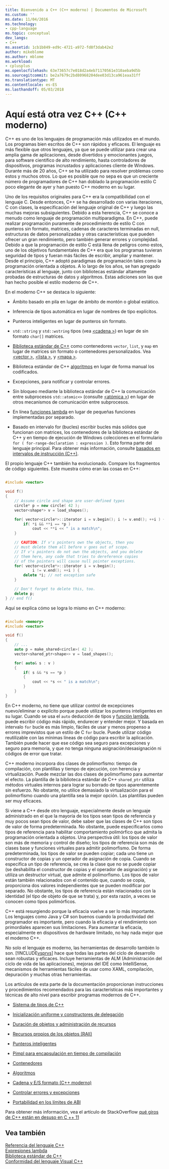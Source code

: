 ```yaml
---
title: Bienvenido a C++ (C++ moderno) | Documentos de Microsoft
ms.custom: ''
ms.date: 11/04/2016
ms.technology:
- cpp-language
ms.topic: conceptual
dev_langs:
- C++
ms.assetid: 1cb1b849-ed9c-4721-a972-fd8f3dab42e2
author: mikeblome
ms.author: mblome
ms.workload:
- cplusplus
ms.openlocfilehash: 63e73657c7e018d2a4eb71170561e310aeba9d5b
ms.sourcegitcommit: be2a7679c2bd80968204dee03d13ca961eaa31ff
ms.translationtype: MT
ms.contentlocale: es-ES
ms.lasthandoff: 05/03/2018
---
```

# <a name="welcome-back-to-c-modern-c"></a>Aquí está otra vez C++ (C++ moderno)
C++ es uno de los lenguajes de programación más utilizados en el mundo. Los programas bien escritos de C++ son rápidos y eficaces. El lenguaje es más flexible que otros lenguajes, ya que se puede utilizar para crear una amplia gama de aplicaciones, desde divertidos y emocionantes juegos, para software científico de alto rendimiento, hasta controladores de dispositivos, programas incrustados y aplicaciones cliente de Windows. Durante más de 20 años, C++ se ha utilizado para resolver problemas como estos y muchos otros. Lo que es posible que no sepa es que un creciente número de programadores de C++ han doblado la programación estilo C poco elegante de ayer y han puesto C++ moderno en su lugar.  
  
 Uno de los requisitos originales para C++ era la compatibilidad con el lenguaje C. Desde entonces, C++ se ha desarrollado con varias iteraciones, C con clases, la especificación del lenguaje original de C++ y luego las muchas mejoras subsiguientes. Debido a esta herencia, C++ se conoce a menudo como lenguaje de programación multiparadigma. En C++, puede realizar programación puramente de procedimiento de estilo C con punteros sin formato, matrices, cadenas de caracteres terminadas en null, estructuras de datos personalizadas y otras características que pueden ofrecer un gran rendimiento, pero también generar errores y complejidad.  Debido a que la programación de estilo C está llena de peligros como estos, uno de los objetivos fundamentales de C++ era que los programas tuvieran seguridad de tipos y fueran más fáciles de escribir, ampliar y mantener. Desde el principio, C++ adoptó paradigmas de programación tales como la programación orientada a objetos. A lo largo de los años, se han agregado características al lenguaje, junto con bibliotecas estándar altamente probadas de estructuras de datos y algoritmos. Estas adiciones son las que han hecho posible el estilo moderno de C++.  
  
 En el moderno C++ se destaca lo siguiente:  
  
-   Ámbito basado en pila en lugar de ámbito de montón o global estático.  
  
-   Inferencia de tipos automática en lugar de nombres de tipo explícitos.  
  
-   Punteros inteligentes en lugar de punteros sin formato.  
  
-   `std::string` y `std::wstring` tipos (vea [ \<cadena >](../standard-library/string.md)) en lugar de sin formato `char[]` matrices.  
  
-   [Biblioteca estándar de C++](../standard-library/cpp-standard-library-header-files.md) como contenedores `vector`, `list`, y `map` en lugar de matrices sin formato o contenedores personalizados. Vea [ \<vector >](../standard-library/vector.md), [ \<lista >](../standard-library/list.md), y [ \<mapa >](../standard-library/map.md).  
  
-   Biblioteca estándar de C++ [algoritmos](../standard-library/algorithm.md) en lugar de forma manual los codificados.  
  
-   Excepciones, para notificar y controlar errores.  
  
-   Sin bloqueo mediante la biblioteca estándar de C++ la comunicación entre subprocesos `std::atomic<>` (consulte [ \<atómica >](../standard-library/atomic.md)) en lugar de otros mecanismos de comunicación entre subprocesos.  
  
-   En línea [funciones lambda](../cpp/lambda-expressions-in-cpp.md) en lugar de pequeñas funciones implementadas por separado.  
  
-   Basado en intervalo for (bucles) escribir bucles más sólidos que funcionan con matrices, los contenedores de la biblioteca estándar de C++ y en tiempo de ejecución de Windows colecciones en el formulario `for ( for-range-declaration : expression )`. Esto forma parte del lenguaje principal. Para obtener más información, consulte [basados en intervalos de instrucción (C++)](../cpp/range-based-for-statement-cpp.md).  
  
 El propio lenguaje C++ también ha evolucionado. Compare los fragmentos de código siguientes. Este muestra cómo eran las cosas en C++:  
  
```cpp  

#include <vector>

void f()
{
    // Assume circle and shape are user-defined types  
    circle* p = new circle( 42 );   
    vector<shape*> v = load_shapes();  

    for( vector<circle*>::iterator i = v.begin(); i != v.end(); ++i ) {  
        if( *i && **i == *p )  
            cout << **i << " is a match\n";  
    }  

    // CAUTION: If v's pointers own the objects, then you
    // must delete them all before v goes out of scope.
    // If v's pointers do not own the objects, and you delete
    // them here, any code that tries to dereference copies
    // of the pointers will cause null pointer exceptions.
    for( vector<circle*>::iterator i = v.begin();  
            i != v.end(); ++i ) {  
        delete *i; // not exception safe  
    }  

    // Don't forget to delete this, too.  
    delete p;  
} // end f()
```

 Aquí se explica cómo se logra lo mismo en C++ moderno:  
  
```cpp

#include <memory>  
#include <vector>  

void f()
{
    // ...  
    auto p = make_shared<circle>( 42 );  
    vector<shared_ptr<shape>> v = load_shapes();  

    for( auto& s : v ) 
    {  
        if( s && *s == *p )
        {
            cout << *s << " is a match\n";
        }
    }
}

```

 En C++ moderno, no tiene que utilizar control de excepciones nuevo/eliminar o explícito porque puede utilizar los punteros inteligentes en su lugar. Cuando se usa el `auto` deducción de tipos y [función lambda](../cpp/lambda-expressions-in-cpp.md), puede escribir código más rápido, endurecer y entender mejor. Y basada en intervalo `for` bucle es más limpio, fáciles de usar y menos propenso a errores imprevistos que un estilo de C `for` bucle. Puede utilizar código reutilizable con las mínimas líneas de código para escribir la aplicación. También puede hacer que ese código sea seguro para excepciones y seguro para memoria, y que no tenga ninguna asignación/desasignación ni códigos de error que tratar.  
  
 C++ moderno incorpora dos clases de polimorfismo: tiempo de compilación, con plantillas y tiempo de ejecución, con herencia y virtualización. Puede mezclar las dos clases de polimorfismo para aumentar el efecto. La plantilla de la biblioteca estándar de C++ `shared_ptr` utiliza métodos virtuales internos para lograr su borrado de tipos aparentemente sin esfuerzo. No obstante, no utilice demasiado la virtualización para el polimorfismo cuando una plantilla sea la mejor opción. Las plantillas pueden ser muy eficaces.  
  
 Si viene a C++ desde otro lenguaje, especialmente desde un lenguaje administrado en el que la mayoría de los tipos sean tipos de referencia y muy pocos sean tipos de valor, debe saber que las clases de C++ son tipos de valor de forma predeterminada. No obstante, puede especificarlos como tipos de referencia para habilitar comportamiento polimórfico que admita la programación orientada a objetos. Una perspectiva útil: los tipos de valor son más de memoria y control de diseño; los tipos de referencia son más de clases base y funciones virtuales para admitir polimorfismo. De forma predeterminada, los tipos de valor se pueden copiar; cada uno tiene un constructor de copias y un operador de asignación de copia. Cuando se especifica un tipo de referencia, se crea la clase que no se puede copiar (se deshabilita el constructor de copias y el operador de asignación) y se utiliza un destructor virtual, que admite el polimorfismo. Los tipos de valor están también relacionados con el contenido que, cuando se copia, proporciona dos valores independientes que se pueden modificar por separado. No obstante, los tipos de referencia están relacionados con la identidad (el tipo de objeto de que se trata) y, por esta razón, a veces se conocen como tipos polimórficos.  
  
 C++ está resurgiendo porque la eficacia vuelve a ser lo más importante. Los lenguajes como Java y C# son buenos cuando la productividad del programador es importante, pero cuando la eficacia y el rendimiento son primordiales aparecen sus limitaciones. Para aumentar la eficacia, especialmente en dispositivos de hardware limitado, no hay nada mejor que el moderno C++.  
  
 No solo el lenguaje es moderno, las herramientas de desarrollo también lo son. [!INCLUDE[vsprvs](../assembler/masm/includes/vsprvs_md.md)] hace que todas las partes del ciclo de desarrollo sean robustas y eficaces. Incluye herramientas de ALM (Administración del ciclo de vida de las aplicaciones), mejoras del IDE como IntelliSense, mecanismos de herramientas fáciles de usar como XAML, compilación, depuración y muchas otras herramientas.  
  
 Los artículos de esta parte de la documentación proporcionan instrucciones y procedimientos recomendados para las características más importantes y técnicas de alto nivel para escribir programas modernos de C++.  
  
-   [Sistema de tipos de C++](../cpp/cpp-type-system-modern-cpp.md)  
  
-   [Inicialización uniforme y constructores de delegación](../cpp/uniform-initialization-and-delegating-constructors.md)  
  
-   [Duración de objetos y administración de recursos](../cpp/object-lifetime-and-resource-management-modern-cpp.md)  
  
-   [Recursos propios de los objetos (RAII)](../cpp/objects-own-resources-raii.md)  
  
-   [Punteros inteligentes](../cpp/smart-pointers-modern-cpp.md)  
  
-   [Pimpl para encapsulación en tiempo de compilación](../cpp/pimpl-for-compile-time-encapsulation-modern-cpp.md)  
  
-   [Contenedores](../cpp/containers-modern-cpp.md)  
  
-   [Algoritmos](../cpp/algorithms-modern-cpp.md)  
  
-   [Cadena y E/S formato (C++ moderno)](../cpp/string-and-i-o-formatting-modern-cpp.md)  
  
-   [Controlar errores y excepciones](../cpp/errors-and-exception-handling-modern-cpp.md)  
  
-   [Portabilidad en los límites de ABI](../cpp/portability-at-abi-boundaries-modern-cpp.md)  
  
 Para obtener más información, vea el artículo de StackOverflow [qué giros de C++ están en desuso en C ++ 11](http://go.microsoft.com/fwlink/p/?linkid=402836)  
  
## <a name="see-also"></a>Vea también  
 [Referencia del lenguaje C++](../cpp/cpp-language-reference.md)   
 [Expresiones lambda](../cpp/lambda-expressions-in-cpp.md)   
 [Biblioteca estándar de C++](../standard-library/cpp-standard-library-reference.md)  
 [Conformidad del lenguaje Visual C++](../visual-cpp-language-conformance.md)  
